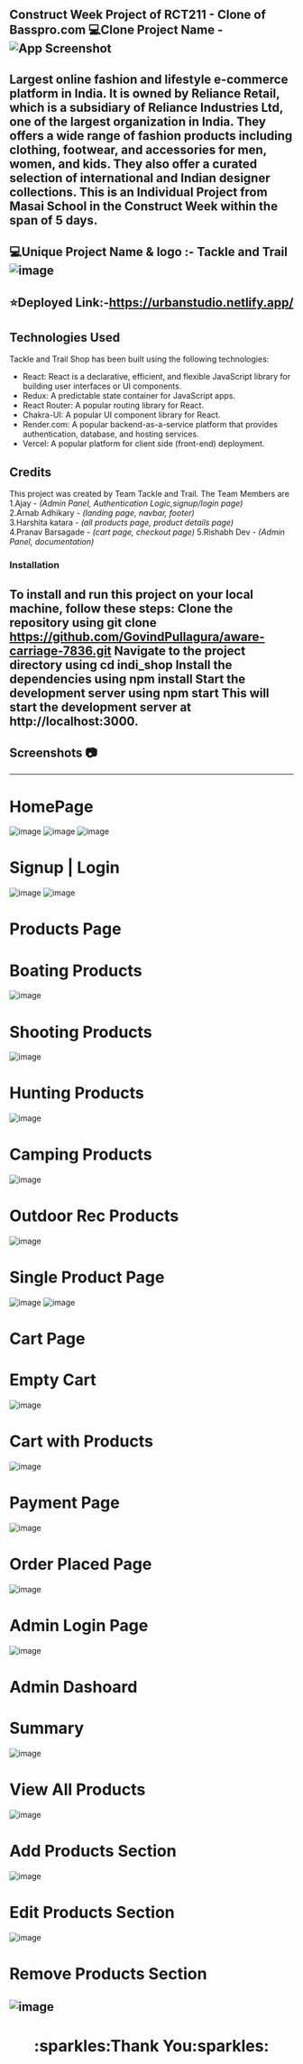 Construct Week Project of RCT211 - Clone of Basspro.com
:computer:Clone Project Name - ![App Screenshot](https://assetshare.basspro.com/content/dam/bps-general-assets/web/site-elements/images/Redesign/Header/bass-pro-logo-2x.png)
---
Largest online fashion and lifestyle e-commerce platform in India. It is owned by Reliance Retail, which is a subsidiary of Reliance Industries Ltd, one of the largest organization in India. They offers a wide range of fashion products including clothing, footwear, and accessories for men, women, and kids. They also offer a curated selection of international and Indian designer collections. This is an Individual Project from Masai School in the Construct Week within the span of 5 days.
---
:computer:Unique Project Name & logo :- Tackle and Trail
![image](https://user-images.githubusercontent.com/61020616/229343129-241c638c-20f1-4f67-97ec-c564945253d1.png)
---
:star:Deployed Link:-https://urbanstudio.netlify.app/
---
 ## Technologies Used
Tackle and Trail Shop has been built using the following technologies:
- React: React is a declarative, efficient, and flexible JavaScript library for
building user interfaces or UI components.
- Redux: A predictable state container for JavaScript apps.
- React Router: A popular routing library for React.
- Chakra-UI: A popular UI component library for React.
- Render.com: A popular backend-as-a-service platform that provides authentication, database, and hosting services.
- Vercel: A popular platform for client side (front-end) deployment.
## Credits
This project was created by Team Tackle and Trail. The Team Members are
<br>
1.Ajay - _(Admin Panel, Authentication Logic,signup/login page)_
<br>
2.Arnab Adhikary -  _(landing page, navbar, footer)_
<br>
3.Harshita katara - _(all products page, product details page)_
<br>
4.Pranav Barsagade -  _(cart page, checkout page)_
5.Rishabh Dev -  _(Admin Panel, documentation)_
### Installation
To install and run this project on your local machine, follow these steps:
Clone the repository using git clone https://github.com/GovindPullagura/aware-carriage-7836.git
Navigate to the project directory using cd indi_shop
Install the dependencies using npm install
Start the development server using npm start
This will start the development server at http://localhost:3000.
---
## Screenshots :camera:
---
# HomePage
![image](https://user-images.githubusercontent.com/61020616/229343167-9a3044fa-3198-4834-8337-65d87b69b948.png)
![image](https://user-images.githubusercontent.com/61020616/229343207-be5468a7-37bc-4b46-ba84-af1bb3761937.png)
![image](https://user-images.githubusercontent.com/61020616/229343308-1e47dc7d-13cd-4dd3-beef-778fe21e5f64.png)
# Signup | Login
![image](https://user-images.githubusercontent.com/61020616/229343346-15fc4bba-ba58-4d90-9eed-2810759c18f9.png)
![image](https://user-images.githubusercontent.com/61020616/229343366-e453d394-0238-468b-a920-2d7435f2c517.png)
# Products Page
# Boating Products
![image](https://user-images.githubusercontent.com/61020616/229343434-245d14db-b18a-40fe-9e15-782f2b2653a3.png)
# Shooting Products
![image](https://user-images.githubusercontent.com/61020616/229343474-7c8f1b07-df0d-41b3-82bc-ea14fc0fa480.png)
# Hunting Products
![image](https://user-images.githubusercontent.com/61020616/229343712-0757681e-2d77-4712-83a8-b2c4b54006cf.png)
# Camping Products
![image](https://user-images.githubusercontent.com/61020616/229343747-6dd4aee4-bd0a-4aef-aed6-97c2100d2701.png)
# Outdoor Rec Products
![image](https://user-images.githubusercontent.com/61020616/229343816-b59d0f87-b70c-4679-b900-068254c79ed1.png)
# Single Product Page
![image](https://user-images.githubusercontent.com/61020616/229343847-16baeef0-2249-4380-b307-d812311dc83d.png)
![image](https://user-images.githubusercontent.com/61020616/229343905-e92a4cd7-4842-413d-a4bd-860a2c5c7399.png)
# Cart Page
# Empty Cart
![image](https://user-images.githubusercontent.com/61020616/229343990-0a11b38c-e29a-462f-84d7-ecc7a76bccc7.png)
# Cart with Products
![image](https://user-images.githubusercontent.com/61020616/229344039-122b44b9-b335-478e-8b2a-80ea429d5610.png)
# Payment Page
![image](https://user-images.githubusercontent.com/61020616/229344332-7ff49600-5291-45e8-a47d-5fd01dd5c189.png)
# Order Placed Page
![image](https://user-images.githubusercontent.com/98752820/221408403-c3bd5582-33ba-42d0-acdd-a9f8b38f663e.png)
# Admin Login Page
![image](https://user-images.githubusercontent.com/61020616/229344353-565c3918-87ec-4b8b-8305-5e0e8b7d0d4e.png)
# Admin Dashoard
 # Summary
 ![image](https://user-images.githubusercontent.com/61020616/229344467-52ecc16a-d0f6-48d5-afe3-84247c721be7.png)
 # View All Products
![image](https://user-images.githubusercontent.com/61020616/229344502-0dd75c71-bb33-4491-9f66-5ad21b03b0c9.png)
# Add Products Section
![image](https://user-images.githubusercontent.com/61020616/229344511-5c02c346-59f2-4fd1-9c02-fc34308c90f5.png)
# Edit Products Section
![image](https://user-images.githubusercontent.com/61020616/229344526-9484a5d0-4014-4c68-831e-d4a3e71f80cd.png)
# Remove Products Section
![image](https://user-images.githubusercontent.com/61020616/229344617-6c120a88-82a0-4799-8870-5ccf2d58352d.png)
----
<h1 align="center">:sparkles:Thank You:sparkles:</h1>
